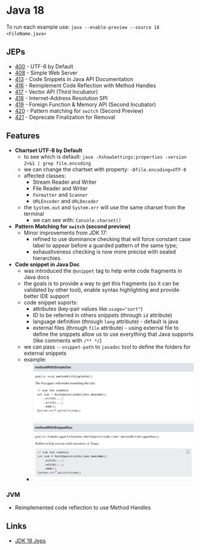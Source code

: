 # Java 18

To run each example use: `java --enable-preview --source 18 <FileName.java>`

## JEPs

* [400](https://openjdk.java.net/jeps/400) - UTF-8 by Default
* [408](https://openjdk.java.net/jeps/408) - Simple Web Server
* [413](https://openjdk.java.net/jeps/413) - Code Snippets in Java API Documentation
* [416](https://openjdk.java.net/jeps/416) - Reimplement Code Reflection with Method Handles
* [417](https://openjdk.java.net/jeps/417) - Vector API (Third Incubator)
* [418](https://openjdk.java.net/jeps/418) - Internet-Address Resolution SPI
* [419](https://openjdk.java.net/jeps/419) - Foreign Function & Memory API (Second Incubator)
* [420](https://openjdk.java.net/jeps/420) - Pattern matching for `switch` (Second Preview)
* [421](https://openjdk.java.net/jeps/421) - Deprecate Finalization for Removal

## Features

* **Chartset UTF-8 by Default**
    * to see which is default: `java -XshowSettings:properties -version 2>&1 | grep file.encoding`
    * we can change the chartset with property: `-Dfile.encoding=UTF-8`
    * affected classes:
        * Stream Reader and Writer
        * File Reader and Writer
        * `Formatter` and `Scanner`
        * `URLEncoder` and `URLDecoder`
    * the `System.out` and `System.err` will use the same charset from the terminal
        * we can see with: `Console.charset()`
* **Pattern Matching for `switch` (second preview)**
    * Minor improvements from JDK 17:
        * refined to use dominance checking that will force constant case label to appear before a guarded pattern of
          the same type;
        * exhaustiveness checking is now more precise with sealed hierarchies.
* **Code snippet in Java Doc**
    * was introduced the `@snippet` tag to help write code fragments in Java docs
    * the goals is to provide a way to get this fragments (so it can be validated by other tool), enable syntax
      highlighting and provide better IDE support
    * code snippet suports:
        * attributes (key-pair values like `usage="sort"`)
        * ID to be referred in others snippets (through `id` attribute)
        * language definition (through `lang` attribute) - default is java
        * external files (through `file` attribute) - using external file to define the snippets allow us to use
          everything that Java supports (like comments with `/** */`)
    * we can pass `--snippet-path` to `javadoc` tool to define the folders for external snippets
    * example:
        * ![](img/code-snippet-doc-example.png)

### JVM

* Reimplemented code reflection to use Method Handles

## Links

* [JDK 18 Jeps](https://openjdk.java.net/projects/jdk/18/)
